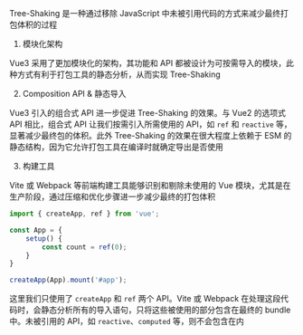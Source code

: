 Tree-Shaking 是一种通过移除 JavaScript 中未被引用代码的方式来减少最终打包体积的过程

1. 模块化架构

Vue3 采用了更加模块化的架构，其功能和 API 都被设计为可按需导入的模块，此种方式有利于打包工具的静态分析，从而实现 Tree-Shaking

2. Composition API & 静态导入

Vue3 引入的组合式 API 进一步促进 Tree-Shaking 的效果。与 Vue2 的选项式 API 相比，组合式 API 让我们按需引入所需使用的 API，如 `ref` 和 `reactive` 等，显著减少最终包的体积。此外 Tree-Shaking 的效果在很大程度上依赖于 ESM 的静态结构，因为它允许打包工具在编译时就确定导出是否使用

3. 构建工具

Vite 或 Webpack 等前端构建工具能够识别和剔除未使用的 Vue 模块，尤其是在生产阶段，通过压缩和优化步骤进一步减少最终的打包体积

```JavaScript
import { createApp, ref } from 'vue';

const App = {
    setup() {
        const count = ref(0);
    }
}

createApp(App).mount('#app');
```

这里我们只使用了 `createApp` 和 `ref` 两个 API。Vite 或 Webpack 在处理这段代码时，会静态分析所有的导入语句，只将这些被使用的部分包含在最终的 bundle 中。未被引用的 API，如 `reactive`、`computed` 等，则不会包含在内

